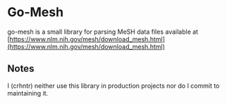 # Go-Mesh

go-mesh is a small library for parsing MeSH data files available at [https://www.nlm.nih.gov/mesh/download_mesh.html](https://www.nlm.nih.gov/mesh/download_mesh.html)

## Notes
I (crhntr) neither use this library in production projects nor do I commit to maintaining it.
